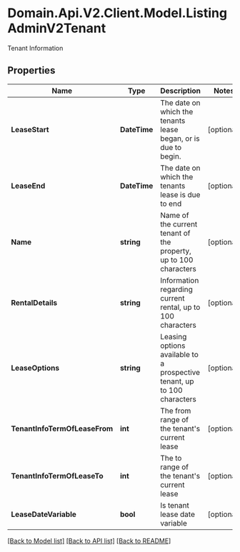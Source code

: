 # Domain.Api.V2.Client.Model.ListingAdminV2Tenant
Tenant Information
## Properties

Name | Type | Description | Notes
------------ | ------------- | ------------- | -------------
**LeaseStart** | **DateTime** | The date on which the tenants lease began, or is due to begin. | [optional] 
**LeaseEnd** | **DateTime** | The date on which the tenants lease is due to end | [optional] 
**Name** | **string** | Name of the current tenant of the property, up to 100 characters | [optional] 
**RentalDetails** | **string** | Information regarding current rental, up to 100 characters | [optional] 
**LeaseOptions** | **string** | Leasing options available to a prospective tenant, up to 100 characters | [optional] 
**TenantInfoTermOfLeaseFrom** | **int** | The from range of the tenant&#39;s current lease | [optional] 
**TenantInfoTermOfLeaseTo** | **int** | The to range of the tenant&#39;s current lease | [optional] 
**LeaseDateVariable** | **bool** | Is tenant lease date variable | [optional] 

[[Back to Model list]](../README.md#documentation-for-models) [[Back to API list]](../README.md#documentation-for-api-endpoints) [[Back to README]](../README.md)

